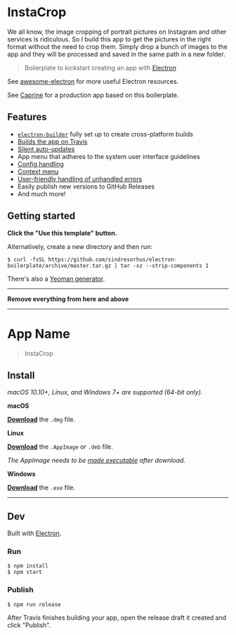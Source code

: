 # InstaCrop

We all know, the image cropping of portrait pictures on Instagram and other services is ridiculous. So I build this app to get the pictures in the right format without the need to crop them. Simply drop a bunch of images to the app and they will be processed and saved in the same path in a new folder.

> Boilerplate to kickstart creating an app with [Electron](https://github.com/electron/electron)

See [awesome-electron](https://github.com/sindresorhus/awesome-electron) for more useful Electron resources.

See [Caprine](https://github.com/sindresorhus/caprine) for a production app based on this boilerplate.


## Features

- [`electron-builder`](https://www.electron.build) fully set up to create cross-platform builds
- [Builds the app on Travis](https://www.electron.build/multi-platform-build.html)
- [Silent auto-updates](https://www.electron.build/auto-update.html)
- App menu that adheres to the system user interface guidelines
- [Config handling](https://github.com/sindresorhus/electron-store)
- [Context menu](https://github.com/sindresorhus/electron-context-menu)
- [User-friendly handling of unhandled errors](https://github.com/sindresorhus/electron-unhandled)
- Easily publish new versions to GitHub Releases
- And much more!


## Getting started

**Click the "Use this template" button.**

Alternatively, create a new directory and then run:

```
$ curl -fsSL https://github.com/sindresorhus/electron-boilerplate/archive/master.tar.gz | tar -xz --strip-components 1
```

There's also a [Yeoman generator](https://github.com/sindresorhus/generator-electron).


---

**Remove everything from here and above**

---


# App Name

> InstaCrop


## Install

*macOS 10.10+, Linux, and Windows 7+ are supported (64-bit only).*

**macOS**

[**Download**](https://github.com/user/repo/releases/latest) the `.dmg` file.

**Linux**

[**Download**](https://github.com/user/repo/releases/latest) the `.AppImage` or `.deb` file.

*The AppImage needs to be [made executable](http://discourse.appimage.org/t/how-to-make-an-appimage-executable/80) after download.*

**Windows**

[**Download**](https://github.com/user/repo/releases/latest) the `.exe` file.


---


## Dev

Built with [Electron](https://electronjs.org).

### Run

```
$ npm install
$ npm start
```

### Publish

```
$ npm run release
```

After Travis finishes building your app, open the release draft it created and click "Publish".
